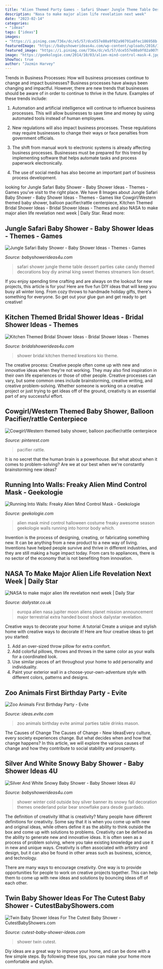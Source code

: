 ```yaml
---
title: "Alien Themed Party Games - Safari Shower Jungle Theme Table Dessert Parties Cake Candy Themed Decorations Boy Diy Animal King Sweet Themes Streamers Lion Desert"
description: "Nasa to make major alien life revelation next week"
date: "2023-02-14"
categories:
- "ideas"
tags: ["ideas"]
images:
- "https://i.pinimg.com/736x/dc/e5/57/dce557e80a9f02a90791a8fec186958b.jpg"
featuredImage: "https://babyshowerideas4u.com/wp-content/uploads/2016/11/Silver-And-White-Snowy-Baby-Shower-Polar-Bear.jpg"
featured_image: "https://i.pinimg.com/736x/dc/e5/57/dce557e80a9f02a90791a8fec186958b.jpg"
image: "https://geekologie.com/2014/10/03/alien-mind-control-mask-4.jpg"
ShowToc: true
author: "Jazmin Harvey"
---
```



Trends in Business Processes: How will business processes continue to change and impact businesses?
Business processes have always been changing and impactful. However, there are new trends that businesses should be aware of in order to continue to thrive in the future. Examples of these trends include:
1. Automation and artificial intelligence will continue to influence business processes. This will allow businesses to save time and money by using automated tools instead of human employees.

2. New regulations will also impact business processes. These regulations may require businesses to change their ways or face penalties from government officials.

3. The shift from manual work to electronic systems is already affecting business processes. Businesses must be prepared for this trend by implementing software that helps automate tasks and process paperwork electronically.

4. The use of social media has also become an important part of business process development.

	

		
looking for Jungle Safari Baby Shower - Baby Shower Ideas - Themes - Games you've visit to the right place. We have 8 Images about Jungle Safari Baby Shower - Baby Shower Ideas - Themes - Games like Cowgirl/Western themed baby shower, balloon pacifier/rattle centerpiece, Kitchen Themed Bridal Shower Ideas - Bridal Shower Ideas - Themes and also NASA to make major alien life revelation next week | Daily Star. Read more:
		
    
## Jungle Safari Baby Shower - Baby Shower Ideas - Themes - Games

<img loading=lazy src="http://www.babyshowerideas4u.com/wp-content/uploads/2014/04/Jungle-Safari-Baby-Shower-table-dessert-table.jpg" onerror="this.onerror=null;this.src='https://tse1.mm.bing.net/th?id=OIP.QxH-VYiW9fA2AIgxRXMHhAHaFh&amp;pid=15.1';" alt="Jungle Safari Baby Shower - Baby Shower Ideas - Themes - Games">

_Source: babyshowerideas4u.com_

>safari shower jungle theme table dessert parties cake candy themed decorations boy diy animal king sweet themes streamers lion desert. 

	

If you enjoy spending time crafting and are always on the lookout for new projects, this article is for you! Here are five fun DIY ideas that will keep you busy all winter long. From cozy throws to handmade holiday gifts, there's something for everyone. So get out your glue gun and get ready to get creative!

    
## Kitchen Themed Bridal Shower Ideas - Bridal Shower Ideas - Themes

<img loading=lazy src="https://www.bridalshowerideas4u.com/wp-content/uploads/2015/04/stock-the-kitchen-bridal-shower-theme.jpg" onerror="this.onerror=null;this.src='https://tse1.mm.bing.net/th?id=OIP.kwIkEB-YtwCjXpjen-6tOwHaIP&amp;pid=15.1';" alt="Kitchen Themed Bridal Shower Ideas - Bridal Shower Ideas - Themes">

_Source: bridalshowerideas4u.com_

>shower bridal kitchen themed kreations kio theme. 

	

The creative process:
Creative people often come up with new and innovative ideas when they're not working. They may also find inspiration in their own life experiences or those of other people. Creative processes can vary, but some common ones include brainstorming, creative writing, and creative problem-solving. Whether someone is working on a creative project or just trying to get ideas off of the ground, creativity is an essential part of any successful effort.

    
## Cowgirl/Western Themed Baby Shower, Balloon Pacifier/rattle Centerpiece

<img loading=lazy src="https://i.pinimg.com/736x/dc/e5/57/dce557e80a9f02a90791a8fec186958b.jpg" onerror="this.onerror=null;this.src='https://tse3.mm.bing.net/th?id=OIP.3XkhXojwckes7r6KgESQcQHaNJ&amp;pid=15.1';" alt="Cowgirl/Western themed baby shower, balloon pacifier/rattle centerpiece">

_Source: pinterest.com_

>pacifier rattle. 

	

It is no secret that the human brain is a powerhouse. But what about when it comes to problem-solving? Are we at our best when we're constantly brainstorming new ideas?

    
## Running Into Walls: Freaky Alien Mind Control Mask - Geekologie

<img loading=lazy src="https://geekologie.com/2014/10/03/alien-mind-control-mask-4.jpg" onerror="this.onerror=null;this.src='https://tse1.mm.bing.net/th?id=OIP.N3aIHbzcrtojc8BmElYIdwHaLD&amp;pid=15.1';" alt="Running Into Walls: Freaky Alien Mind Control Mask - Geekologie">

_Source: geekologie.com_

>alien mask mind control halloween costume freaky awesome season geekologie walls running into horror body which. 

	

Invention is the process of designing, creating, or fabricating something new. It can be anything from a new product to a new way of living. Inventions have helped people survive and thrive in different industries, and they are still making a huge impact today. From cars to appliances, there is no sector of the economy that is not benefiting from innovation.

    
## NASA To Make Major Alien Life Revelation Next Week | Daily Star

<img loading=lazy src="https://cdn.images.dailystar.co.uk/dynamic/1/photos/545000/936x622/649545.jpg" onerror="this.onerror=null;this.src='https://tse4.mm.bing.net/th?id=OIP.FrhcEHinwFHW5d7AS66VNAHaE6&amp;pid=15.1';" alt="NASA to make major alien life revelation next week | Daily Star">

_Source: dailystar.co.uk_

>europa alien nasa jupiter moon aliens planet mission announcement major terrestrial extra handed boost shock dailystar revelation. 

	

Creative ways to decorate your home: A tutorial
Create a unique and stylish home with creative ways to decorate it! Here are four creative ideas to get you started: 
1. Add an over-sized throw pillow for extra comfort.
2. Add colorful pillows, throws and throws in the same color as your walls for a coordinated look. 
3. Use similar pieces of art throughout your home to add personality and individuality. 
4. Paint your exterior wall in a choose-your-own-adventure style with different colors, patterns and designs.

    
## Zoo Animals First Birthday Party - Evite

<img loading=lazy src="http://ideas.evite.com/media/zoo-animals-birthday_warren_drinks-table_es_595.jpg" onerror="this.onerror=null;this.src='https://tse1.mm.bing.net/th?id=OIP.mejNDRwrD761uqvM3QcfHgHaLM&amp;pid=15.1';" alt="Zoo Animals First Birthday Party - Evite">

_Source: ideas.evite.com_

>zoo animals birthday evite animal parties table drinks mason. 

	

The Causes of Change
The Causes of Change - New IdeasEvery culture, every society experiences change. But what decides when and how that change happens? In this article, we will explore the various causes of change and how they contribute to social stability and prosperity.

    
## Silver And White Snowy Baby Shower - Baby Shower Ideas 4U

<img loading=lazy src="https://babyshowerideas4u.com/wp-content/uploads/2016/11/Silver-And-White-Snowy-Baby-Shower-Polar-Bear.jpg" onerror="this.onerror=null;this.src='https://tse4.mm.bing.net/th?id=OIP.Y6BwsTe41Zd7OAddJYIFjgHaJH&amp;pid=15.1';" alt="Silver And White Snowy Baby Shower - Baby Shower Ideas 4U">

_Source: babyshowerideas4u.com_

>shower winter cold outside boy silver banner its snowy fall decoration themes onederland polar bear snowflake para desde guardado. 

	

The definition of creativity
What is creativity? Many people have different definitions for creativity. Some say that it is when you come up with new and original ideas, while others define it as the ability to think outside the box and come up with solutions to problems.
Creativity can be defined as the ability to generate new and innovative ideas. It is often seen as a process of problem solving, where you take existing knowledge and use it in new and unique ways. Creativity is often associated with artistry and design, but it can also be found in other areas such as business, science, and technology.

There are many ways to encourage creativity. One way is to provide opportunities for people to work on creative projects together. This can help them to come up with new ideas and solutions by bouncing ideas off of each other.

    
## Twin Baby Shower Ideas For The Cutest Baby Shower - CutestBabyShowers.com

<img loading=lazy src="http://www.cutest-baby-shower-ideas.com/images/twinballoons.jpg" onerror="this.onerror=null;this.src='https://tse3.mm.bing.net/th?id=OIP.V2K2CiONR4uMhyGHaynYRgHaLH&amp;pid=15.1';" alt="Twin Baby Shower Ideas For The Cutest Baby Shower - CutestBabyShowers.com">

_Source: cutest-baby-shower-ideas.com_

>shower twin cutest. 

	

Diy ideas are a great way to improve your home, and can be done with a few simple steps. By following these tips, you can make your home more comfortable and stylish.

